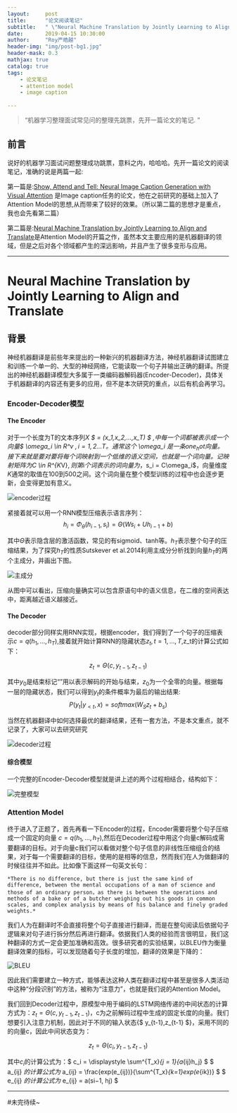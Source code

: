 ```yaml
---
layout:     post
title:      "论文阅读笔记"
subtitle:   " \"Neural Machine Translation by Jointly Learning to Align and Translate\""
date:       2019-04-15 10:30:00
author:     "Roy严皓越"
header-img: "img/post-bg1.jpg"
header-mask: 0.3
mathjax: true
catalog: true
tags:
    - 论文笔记
    - attention model
    - image caption
    
---
```



> “机器学习整理面试常见问的整理先跳票，先开一篇论文的笔记. ”


## 前言
说好的机器学习面试问题整理成功跳票，意料之内，哈哈哈。先开一篇论文的阅读笔记，准确的说是两篇一起:

第一篇是:[Show, Attend and Tell: Neural Image Caption Generation with Visual Attention](https://arxiv.org/abs/1502.03044v1)
是Image caption任务的论文，他在之前研究的基础上加入了Attention Model的思想,从而带来了较好的效果。（所以第二篇的思想才是重点，我也会先看第二篇）

第二篇是:[Neural Machine Translation by Jointly Learning to Align and Translate](https://arxiv.org/abs/1409.0473v2)是Attention Model的开篇之作，虽然本文主要应用的是机器翻译的领域，但是之后对各个领域都产生的深远影响，并且产生了很多变形与应用。

---

# Neural Machine Translation by Jointly Learning to Align and Translate

## 背景

神经机器翻译是前些年来提出的一种新兴的机器翻译方法，神经机器翻译试图建立和训练一个单一的、大型的神经网络，它能读取一个句子并输出正确的翻译。所提出的神经机器翻译模型大多属于一类编码器解码器(Encoder-Decoder)，具体关于机器翻译的内容还有更多的应用，但不是本次研究的重点，以后有机会再学习。

### Encoder-Decoder模型

#### The Encoder
对于一个长度为T的文本序列*X $ = (x_1,x_2,...,x_T) $
,中每一个词都被表示成一个向量$ \omega_i \in R^v $,i=1,2...T。通常这个$ \omega_i $是一条one_hot向量。接下来就是要对要将每个词映射到一个低维的语义空间，也就是一个词向量。记映射矩阵为$C \in R^{K*V}$,则第$i$个词表示的词向量为，$s_i = C\omega_i$，向量维度*K*通常的取值在100到500之间。这个词向量在整个模型训练的过程中也会逐步更新，会变得更加有意义。

![encoder过程](/img/encoder过程.png)

紧接着就可以用一个RNN模型压缩表示语言序列：$$h_i = \Phi_\theta(h_{i-1},s_i)=\Theta(Ws_i+Uh_{i-1}+b)$$

其中$\Theta$表示隐含层的激活函数，常见的有sigmoid、tanh等。$h_T$表示整个句子的压缩结果，为了探究$h_T$的性质Sutskever et al.2014利用主成分分析找到向量$h_T$的两个主成分，并画出下图。

![主成分](/img/pca.png)

从图中可以看出，压缩向量确实可以包含原语句中的语义信息，在二维的空间表达中，距离越近语义越接近。

#### The Decoder

decoder部分同样实用RNN实现，根据encoder，我们得到了一个句子的压缩表示$c = q({h_1,...,h_T})$,接着就开始计算RNN的隐藏状态$z_t,t=1,...,T$,z_t的计算公式如下：

$$z_t=\Theta(c,y_{t-1},z_{t-1})$$

其中$y_0$是结束标记“<EOS>”用以表示解码的开始与结束，$z_0$为一个全零的向量。根据每一层的隐藏状态，我们可以得到$y_t$的条件概率为最后的输出结果:
$$P(y_t|y_{<t},x) = softmax(W_Sz_t + b_s) $$

当然在机器翻译中如何选择最优的翻译结果，还有一套方法，不是本文重点，就不记录了，大家可以去研究研究

![decoder过程](/img/decoder过程.png)


#### 综合模型
一个完整的Encoder-Decoder模型就是讲上述的两个过程相结合，结构如下：

![完整模型](/img/encoder-decoder.png)
    

### Attention Model

终于进入了正题了，首先再看一下Encoder的过程，Encoder需要将整个句子压缩成一个固定的向量 $c = q({h_1,...,h_T})$,然后在Decoder过程中用这个向量c解码成需要翻译的目标。对于向量c我们可以看做对整个句子信息的非线性压缩组合的结果，对于每一个需要翻译的目标，使用的是相等的信息，然而我们在人为做翻译的时候往往并不如此。比如像下面这样一句英文长句：
    
    *There is no difference, but there is just the same kind of difference, between the mental occupations of a man of science and those of an ordinary person，as there is between the operations and methods of a bake or of a butcher weighing out his goods in common scales, and complex analysis by means of his balance and finely graded weights.*

我们人为在翻译时不会直接将整个句子直接进行翻译，而是在整句阅读后依据句子逻辑来对句子进行拆分然后再进行翻译。依据我们人类的经验而言很明显，我们这种翻译的方式一定会更加准确和高效。很多研究者的实验结果，以BLEU作为衡量翻译效果的指标，可以发现随着句子长度的增加，翻译的效果是下降的：

![BLEU](/img/BLEU.png)
    
因此我们需要建立一种方式，能够表达这种人类在翻译过程中甚至是很多人类活动中这种“分段识别”的方法，被称为“注意力”，也就是我们说的Attention Model。

我们回到Decoder过程中，原模型中用于编码的LSTM网络传递的中间状态的计算方式为：$z_t=\Theta(c,y_{t-1},z_{t-1})$，c为之前解码过程中生成的固定长度的向量。我们想要引入注意力机制，因此对于不同的输入状态{$ y_{t-1},z_{t-1} $}，采用不同的的向量c，因此中间状态变为：

$$ z_t=\Theta(c_{i},y_{t-1},z_{t-1}) $$
    
其中$c_i$的计算公式为：$ c_i = \displaystyle \sum^{T_x}_{j = 1}{a_{ij}h_j} $
$ a_{ij} $的计算公式为$ a_{ij} = \frac{exp(e_{ij})}{\sum^{T_x}_{k=1}exp(e_{ik})} $
$ e_{ij} $的计算公式为$ e_{ij} = a(si−1, hj) $
    

    
    
---

#未完待续~

